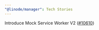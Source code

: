 ```yaml
---
"@linode/manager": Tech Stories
---
```


Introduce Mock Service Worker V2 ([#10610](https://github.com/linode/manager/pull/10610))
